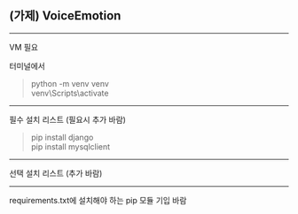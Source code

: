 ## (가제) VoiceEmotion

<hr>

VM 필요

터미널에서

> python -m venv venv<br>
> venv\Scripts\activate<br>

<hr>

필수 설치 리스트 (필요시 추가 바람)

> pip install django<br>
> pip install mysqlclient<br>

<hr>

선택 설치 리스트 (추가 바람)

<hr>

requirements.txt에 설치해야 하는 pip 모듈 기입 바람
